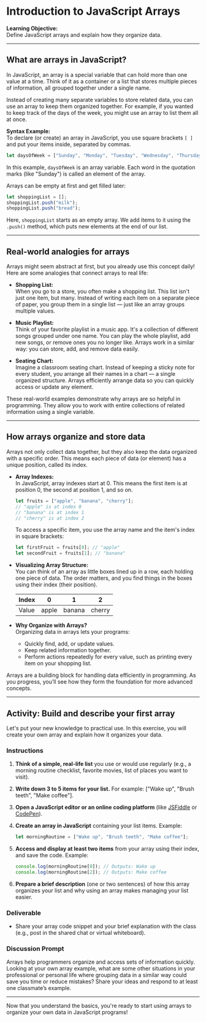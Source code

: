 # Introduction to JavaScript Arrays

**Learning Objective:**  
Define JavaScript arrays and explain how they organize data.

---

## What are arrays in JavaScript?

In JavaScript, an array is a special variable that can hold more than one value at a time. Think of it as a container or a list that stores multiple pieces of information, all grouped together under a single name.

Instead of creating many separate variables to store related data, you can use an array to keep them organized together. For example, if you wanted to keep track of the days of the week, you might use an array to list them all at once.

**Syntax Example:**  
To declare (or create) an array in JavaScript, you use square brackets `[ ]` and put your items inside, separated by commas.

```javascript
let daysOfWeek = ["Sunday", "Monday", "Tuesday", "Wednesday", "Thursday", "Friday", "Saturday"];
```

In this example, `daysOfWeek` is an array variable. Each word in the quotation marks (like "Sunday") is called an element of the array.

Arrays can be empty at first and get filled later:

```javascript
let shoppingList = [];
shoppingList.push("milk");
shoppingList.push("bread");
```

Here, `shoppingList` starts as an empty array. We add items to it using the `.push()` method, which puts new elements at the end of our list.

---

## Real-world analogies for arrays

Arrays might seem abstract at first, but you already use this concept daily! Here are some analogies that connect arrays to real life:

- **Shopping List:**  
  When you go to a store, you often make a shopping list. This list isn't just one item, but many. Instead of writing each item on a separate piece of paper, you group them in a single list — just like an array groups multiple values.

- **Music Playlist:**  
  Think of your favorite playlist in a music app. It's a collection of different songs grouped under one name. You can play the whole playlist, add new songs, or remove ones you no longer like. Arrays work in a similar way: you can store, add, and remove data easily.

- **Seating Chart:**  
  Imagine a classroom seating chart. Instead of keeping a sticky note for every student, you arrange all their names in a chart — a single organized structure. Arrays efficiently arrange data so you can quickly access or update any element.

These real-world examples demonstrate why arrays are so helpful in programming. They allow you to work with entire collections of related information using a single variable.

---

## How arrays organize and store data

Arrays not only collect data together, but they also keep the data organized with a specific order. This means each piece of data (or element) has a unique position, called its index.

- **Array Indexes:**  
  In JavaScript, array indexes start at 0. This means the first item is at position 0, the second at position 1, and so on.

  ```javascript
  let fruits = ["apple", "banana", "cherry"];
  // "apple" is at index 0
  // "banana" is at index 1
  // "cherry" is at index 2
  ```

  To access a specific item, you use the array name and the item's index in square brackets:

  ```javascript
  let firstFruit = fruits[0]; // "apple"
  let secondFruit = fruits[1]; // "banana"
  ```

- **Visualizing Array Structure:**  
  You can think of an array as little boxes lined up in a row, each holding one piece of data. The order matters, and you find things in the boxes using their index (their position).

  | Index | 0      | 1       | 2        |
  |-------|--------|---------|----------|
  | Value | apple  | banana  | cherry   |

- **Why Organize with Arrays?**  
  Organizing data in arrays lets your programs:
  - Quickly find, add, or update values.
  - Keep related information together.
  - Perform actions repeatedly for every value, such as printing every item on your shopping list.

Arrays are a building block for handling data efficiently in programming. As you progress, you’ll see how they form the foundation for more advanced concepts.

---

## Activity: Build and describe your first array

Let's put your new knowledge to practical use. In this exercise, you will create your own array and explain how it organizes your data.

### Instructions

1. **Think of a simple, real-life list** you use or would use regularly (e.g., a morning routine checklist, favorite movies, list of places you want to visit).
2. **Write down 3 to 5 items for your list.** For example: ["Wake up", "Brush teeth", "Make coffee"].
3. **Open a JavaScript editor or an online coding platform** (like [JSFiddle](https://jsfiddle.net/) or [CodePen](https://codepen.io/)).
4. **Create an array in JavaScript** containing your list items. Example:

   ```javascript
   let morningRoutine = ["Wake up", "Brush teeth", "Make coffee"];
   ```

5. **Access and display at least two items** from your array using their index, and save the code. Example:

   ```javascript
   console.log(morningRoutine[0]); // Outputs: Wake up
   console.log(morningRoutine[2]); // Outputs: Make coffee
   ```

6. **Prepare a brief description** (one or two sentences) of how this array organizes your list and why using an array makes managing your list easier.

### Deliverable

- Share your array code snippet and your brief explanation with the class (e.g., post in the shared chat or virtual whiteboard).

### Discussion Prompt

Arrays help programmers organize and access sets of information quickly. Looking at your own array example, what are some other situations in your professional or personal life where grouping data in a similar way could save you time or reduce mistakes? Share your ideas and respond to at least one classmate’s example.

---

Now that you understand the basics, you're ready to start using arrays to organize your own data in JavaScript programs!